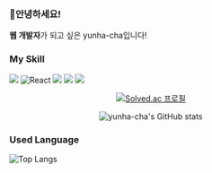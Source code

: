 ### 🌸안녕하세요!
<b>웹 개발자</b>가 되고 싶은 yunha-cha입니다!

### My Skill
<img src="https://img.shields.io/badge/JavaScript-F7DF1E?style=flat-square&logo=JavaScript&logoColor=white"/> <img alt="React" src="https://img.shields.io/badge/-React-45b8d8?style=flat-square&logo=react&logoColor=white" /> <img src="https://img.shields.io/badge/Flask-000000?style=flat-square&logo=Flask&logoColor=white"/> <img src="https://img.shields.io/badge/Firebase-FFCA28?style=flat-square&logo=Firebase&logoColor=white"/> <img src="https://img.shields.io/badge/MySQL-4479A1?style=flat-square&logo=MySQL&logoColor=white"/>

<div align=center>
  
<a>[![Solved.ac
프로필](http://mazassumnida.wtf/api/v2/generate_badge?boj=helena0228)](https://solved.ac/helena0228) </a>

![yunha-cha's GitHub stats](https://github-readme-stats.vercel.app/api?username=yunha-cha&show_icons=true&theme=cobalt)

</div>


### Used Language
![Top Langs](https://github-readme-stats.vercel.app/api/top-langs/?username=yunha-cha&hide=TeX&layout=compact)



### 
